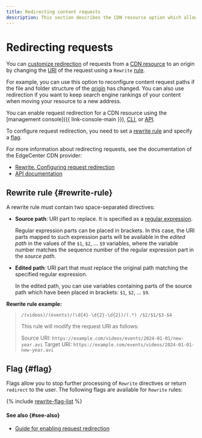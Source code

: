 ```yaml
---
title: Redirecting content requests
description: This section describes the CDN resource option which allows you to modify the paths of requests from the CDN resource to an origin using _rewrite_ rules.
---
```


# Redirecting requests

You can [customize redirection](../operations/resources/setup-http-rewrite.md) of requests from a [CDN resource](./resource.md) to an origin by changing the [URI](https://en.wikipedia.org/wiki/Uniform_Resource_Identifier) of the request using a `Rewrite` [rule](#rewrite-rule).

For example, you can use this option to reconfigure content request paths if the file and folder structure of the [origin](./origins.md) has changed. You can also use redirection if you want to keep search engine rankings of your content when moving your resource to a new address.

You can enable request redirection for a CDN resource using the [management console]({{ link-console-main }}), [CLI](../../cli/cli-ref/cdn/cli-ref/resource/update.md), or [API](../api-ref/Resource/update.md).

To configure request redirection, you need to set a [rewrite rule](#rewrite-rule) and specify a [flag](#flag).

For more information about redirecting requests, see the documentation of the EdgeCenter CDN provider:
* [Rewrite. Configuring request redirection](https://edgecenter.ru/knowledge-base/cdn/cdn-rewrite?c=17)
* [API documentation](https://apidocs.edgecenter.ru/cdn#tag/Resources/operation/change_cdn_resource)

## Rewrite rule {#rewrite-rule}

A rewrite rule must contain two space-separated directives:

* **Source path**: URI part to replace. It is specified as a [regular expression](https://en.wikipedia.org/wiki/Regular_expression).

    Regular expression parts can be placed in brackets. In this case, the URI parts mapped to such expression parts will be available in the _edited path_ in the values of the `$1`, `$2`, ... `$9` variables, where the variable number matches the sequence number of the regular expression part in the _source path_.

* **Edited path**: URI part that must replace the original path matching the specified regular expression.

    In the edited path, you can use variables containing parts of the source path which have been placed in brackets: `$1`, `$2`, ... `$9`.

**Rewrite rule example:**

> `/(videos)/(events)/(\d{4}-\d{2}-\d{2})/(.*) /$2/$1/$3-$4`
>
> This rule will modify the request URI as follows:
>
> Source URI: `https://example.com/videos/events/2024-01-01/new-year.avi`
> Target URI: `https://example.com/events/videos/2024-01-01-new-year.avi`

## Flag {#flag}

Flags allow you to stop further processing of `Rewrite` directives or return `redirect` to the user. The following flags are available for `Rewrite` rules:

{% include [rewrite-flag-list](../../_includes/cdn/rewrite-flag-list.md) %}

#### See also {#see-also}

* [Guide for enabling request redirection](../operations/resources/setup-http-rewrite.md)
